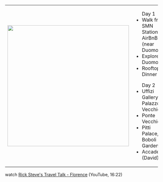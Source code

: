 |     |     |
| --- | --- |
|<img src="/florence-overview.png" height="400" width="400"/>| <ul> Day 1 <li> Walk from SMN Station to AirBnB (near Duomo) </li> <li> Explore Duomo </li> <li> Rooftop Dinner </li> </ul> <ul> Day 2 <li> Uffizi Gallery, Palazzo Vecchio </li> <li> Ponte Vecchio </li> <li> Pitti Palace, Boboli Gardens </li> <li> Accademia (David) </li> </ul> | 

watch [Rick Steve's Travel Talk - Florence](https://youtu.be/qzTyWRcQRXg) (YouTube, 16:22)